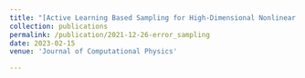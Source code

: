 ```yaml
---
title: "[Active Learning Based Sampling for High-Dimensional Nonlinear Partial Differential Equations. W.Gao, C.Wang.](https://scholar.google.com/citations?view_op=view_citation&hl=en&user=te4HWo0AAAAJ&citation_for_view=te4HWo0AAAAJ:u5HHmVD_uO8C)"
collection: publications
permalink: /publication/2021-12-26-error_sampling
date: 2023-02-15
venue: 'Journal of Computational Physics'

---
```


